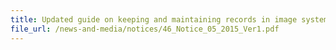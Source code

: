 ```yaml
---
title: Updated guide on keeping and maintaining records in image system
file_url: /news-and-media/notices/46_Notice_05_2015_Ver1.pdf 
---
```

